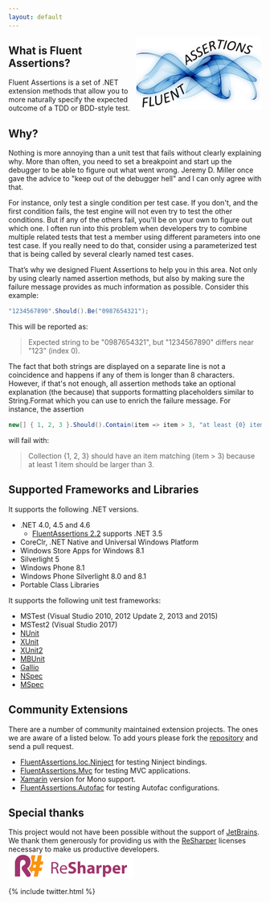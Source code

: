 ```yaml
---
layout: default
---
```

<img src="./images/logo.png" width="250" style="float:right">

## What is Fluent Assertions?

Fluent Assertions is a set of .NET extension methods that allow you to more naturally specify the expected outcome of a TDD or BDD-style test.

## Why?

Nothing is more annoying than a unit test that fails without clearly explaining why. More than often, you need to set a breakpoint and start up the debugger to be able to figure out what went wrong. Jeremy D. Miller once gave the advice to "keep out of the debugger hell" and I can only agree with that.

For instance, only test a single condition per test case. If you don't, and the first condition fails, the test engine will not even try to test the other conditions. But if any of the others fail, you'll be on your own to figure out which one. I often run into this problem when developers try to combine multiple related tests that test a member using different parameters into one test case. If you really need to do that, consider using a parameterized test that is being called by several clearly named test cases.

That’s why we designed Fluent Assertions to help you in this area. Not only by using clearly named assertion methods, but also by making sure the failure message provides as much information as possible. Consider this example:

```c#
"1234567890".Should().Be("0987654321");
```

This will be reported as:

> Expected string to be
"0987654321", but
"1234567890" differs near "123" (index 0).

The fact that both strings are displayed on a separate line is not a coincidence and happens if any of them is longer than 8 characters. However, if that's not enough, all assertion methods take an optional explanation (the because) that supports formatting placeholders similar to String.Format which you can use to enrich the failure message. For instance, the assertion

```c#
new[] { 1, 2, 3 }.Should().Contain(item => item > 3, "at least {0} item should be larger than 3", 1);
```

will fail with:

> Collection {1, 2, 3} should have an item matching (item > 3) because at least 1 item should be larger than 3.

## Supported Frameworks and Libraries

It supports the following .NET versions.

*   .NET 4.0, 4.5 and 4.6
    * [FluentAssertions 2.2](https://www.nuget.org/packages/FluentAssertions/2.2.0) supports .NET 3.5
*   CoreClr, .NET Native and Universal Windows Platform
*   Windows Store Apps for Windows 8.1
*   Silverlight 5
*   Windows Phone 8.1
*   Windows Phone Silverlight 8.0 and 8.1
*   Portable Class Libraries

It supports the following unit test frameworks:

*   MSTest (Visual Studio 2010, 2012 Update 2, 2013 and 2015)
*   MSTest2 (Visual Studio 2017)
*   [NUnit](http://www.nunit.org/)
*   [XUnit](http://xunit.codeplex.com/)
*   [XUnit2](https://github.com/xunit/xunit/releases)
*   [MBUnit](http://code.google.com/p/mb-unit/)
*   [Gallio](http://code.google.com/p/mb-unit/)
*   [NSpec](http://nspec.org/)
*   [MSpec](https://github.com/machine/machine.specifications)

## Community Extensions

There are a number of community maintained extension projects. The ones we are aware of a listed below. To add yours please fork the [repository](https://github.com/dennisdoomen/fluentassertions/tree/gh-pages) and send a pull request.

*   [FluentAssertions.Ioc.Ninject](https://github.com/kevinkuszyk/FluentAssertions.Ioc.Ninject) for testing Ninject bindings.
*   [FluentAssertions.Mvc](https://github.com/CaseyBurns/FluentAssertions.MVC) for testing MVC applications.
*   [Xamarin](https://github.com/onovotny/fluentassertions) version for Mono support.
*   [FluentAssertions.Autofac](https://github.com/awesome-inc/FluentAssertions.Autofac) for testing Autofac configurations.

## Special thanks

This project would not have been possible without the support of [JetBrains](http://www.jetbrains.com/). We thank them generously for providing us with the [ReSharper](http://www.jetbrains.com/resharper/) licenses necessary to make us productive developers.  
![Resharper](./images/logo_resharper.png)

{% include twitter.html %}
